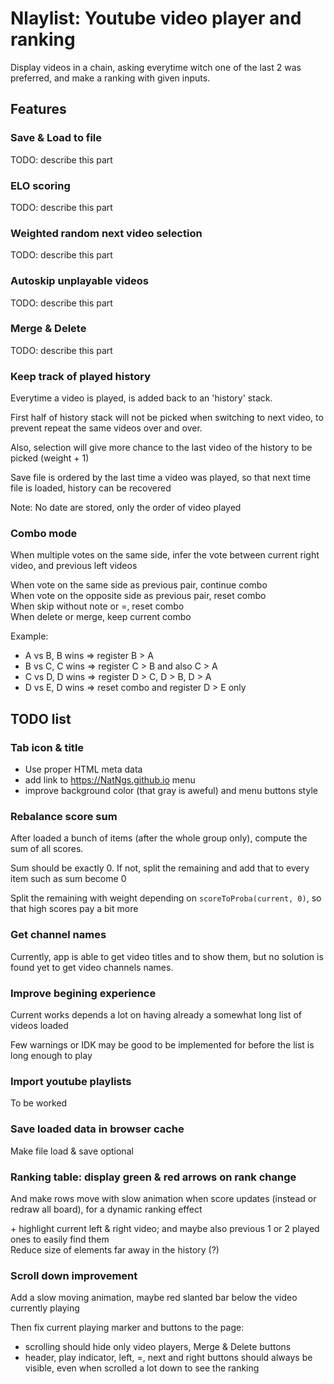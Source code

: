 # Nlaylist: Youtube video player and ranking

Display videos in a chain, asking everytime witch one of the last 2 was preferred, and make a ranking with given inputs.

## Features

### Save & Load to file

TODO: describe this part

### ELO scoring

TODO: describe this part

### Weighted random next video selection

TODO: describe this part

### Autoskip unplayable videos

TODO: describe this part

### Merge & Delete

TODO: describe this part

### Keep track of played history

Everytime a video is played, is added back to an 'history' stack.

First half of history stack will not be picked when switching to next video, to prevent repeat the same videos over and over.

Also, selection will give more chance to the last video of the history to be picked (weight + 1)

Save file is ordered by the last time a video was played, so that next time file is loaded, history can be recovered

Note: No date are stored, only the order of video played

### Combo mode
When multiple votes on the same side, infer the vote between current right video, and previous left videos

When vote on the same side as previous pair, continue combo\
When vote on the opposite side as previous pair, reset combo\
When skip without note or =, reset combo\
When delete or merge, keep current combo

Example:
- A vs B, B wins => register B > A
- B vs C, C wins => register C > B and also C > A
- C vs D, D wins => register D > C, D > B, D > A
- D vs E, D wins => reset combo and register D > E only

## TODO list

### Tab icon & title

- Use proper HTML meta data
- add link to https://NatNgs.github.io menu
- improve background color (that gray is aweful) and menu buttons style
  
### Rebalance score sum
After loaded a bunch of items (after the whole group only), compute the sum of all scores.

Sum should be exactly 0. If not, split the remaining and add that to every item such as sum become 0

Split the remaining with weight depending on `scoreToProba(current, 0)`, so that high scores pay a bit more

### Get channel names

Currently, app is able to get video titles and to show them, but no solution is found yet to get video channels names.

### Improve begining experience

Current works depends a lot on having already a somewhat long list of videos loaded

Few warnings or IDK may be good to be implemented for before the list is long enough to play

### Import youtube playlists

To be worked

### Save loaded data in browser cache

Make file load & save optional

### Ranking table: display green & red arrows on rank change

And make rows move with slow animation when score updates (instead or redraw all board), for a dynamic ranking effect

\+ highlight current left & right video; and maybe also previous 1 or 2 played ones to easily find them\
Reduce size of elements far away in the history (?)

### Scroll down improvement

Add a slow moving animation, maybe red slanted bar below the video currently playing

Then fix current playing marker and buttons to the page:
  - scrolling should hide only video players, Merge & Delete buttons
  - header, play indicator, left, =, next and right buttons should always be visible, even when scrolled a lot down to see the ranking
